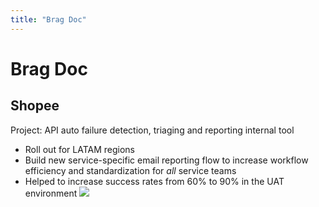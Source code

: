 ```yaml
---
title: "Brag Doc"
---
```

# Brag Doc
## Shopee
Project: API auto failure detection, triaging and reporting internal tool
- Roll out for LATAM regions
- Build new service-specific email reporting flow to increase workflow efficiency and standardization for *all* service teams
- Helped to increase success rates from 60% to 90% in the UAT environment
![](https://i.imgur.com/tqHMsB9.png)
